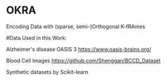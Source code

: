 # OKRA
Encoding Data with (sparse, semi-)Orthogonal K-fRAmes

#Data Used in this Work: 

Alzheimer's disease OASIS 3 https://www.oasis-brains.org/

Blood Cell Images https://github.com/Shenggan/BCCD_Dataset

Synthetic datasets by Scikit-learn 